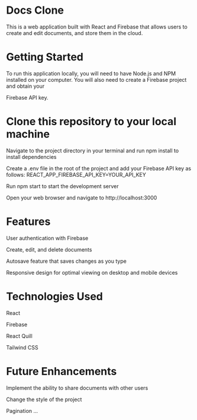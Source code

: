 # Docs Clone

This is a web application built with React and Firebase that allows users to create and edit documents, and store them in the cloud.

# Getting Started

To run this application locally, you will need to have Node.js and NPM installed on your computer. You will also need to create a Firebase project and obtain your 

Firebase API key.

# Clone this repository to your local machine
Navigate to the project directory in your terminal and run npm install to install dependencies

Create a .env file in the root of the project and add your Firebase API key as follows: REACT_APP_FIREBASE_API_KEY=YOUR_API_KEY

Run npm start to start the development server

Open your web browser and navigate to http://localhost:3000

# Features
User authentication with Firebase

Create, edit, and delete documents

Autosave feature that saves changes as you type

Responsive design for optimal viewing on desktop and mobile devices

# Technologies Used
React

Firebase

React Quill

Tailwind CSS

# Future Enhancements
Implement the ability to share documents with other users

Change the style of the project

Pagination
...
